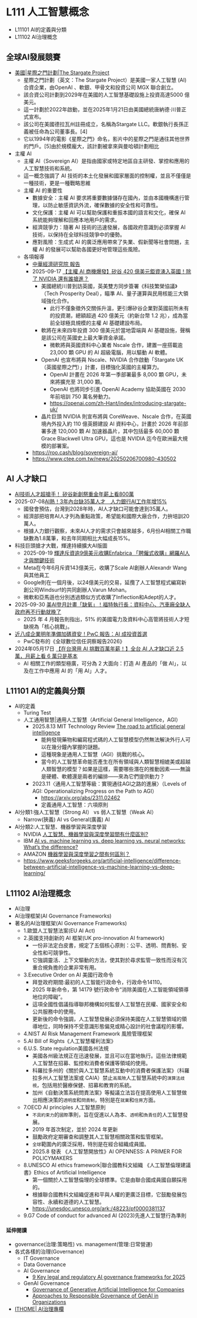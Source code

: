 # L111 人工智慧概念
- L11101 AI的定義與分類
- L11102 AI治理概念

## 全球AI發展競賽
- [美國|星際之門計劃|The Stargate Project](https://zh.wikipedia.org/zh-tw/%E6%98%9F%E9%99%85%E4%B9%8B%E9%97%A8%E8%AE%A1%E5%88%92)
  - 星際之門計劃（英文：The Stargate Project）是美國一家人工智慧 (AI) 合資企業，由OpenAI 、軟銀、甲骨文和投資公司 MGX 聯合創立。
  - 該合資公司計劃到2029年在美國的人工智慧基礎設施上投資高達5000 億美元。
  - 這一計劃於2022年啟動，並在2025年1月21日由美國總統唐納德·川普正式宣布。
  - 該公司在美國德拉瓦州註冊成立，名稱為Stargate LLC。軟銀執行長孫正義被任命為公司董事長。[4]
  - 它以1994年的電影《星際之門》命名，影片中的星際之門是通往其他世界的門戶。[5]由於規模龐大，該計劃被拿來與曼哈頓計劃相比 
- 主權 AI
  - 主權 AI（Sovereign AI）是指由國家或特定地區自主研發、掌控和應用的人工智慧技術和系統。
  - 這一概念強調了 AI 技術的本土化發展和國家層面的控制權，並且不僅僅是一種技術，更是一種戰略思維
  - 主權 AI 的重要性
    - 數據安全：主權 AI 要求將重要數據儲存在國內，並由本國機構進行管理，以防止敏感資訊外流，確保數據的安全性和可靠性。
    - 文化保護：主權 AI 可以幫助保護和重振本國的語言和文化，確保 AI 系統能夠理解和回應本地用戶的需求。
    - 經濟競爭力：隨著 AI 技術的迅速發展，各國政府意識到必須掌握 AI 技術，以保持在全球科技競爭中的優勢。
    - 應對風險：生成式 AI 的廣泛應用帶來了失業、假新聞等社會問題，主權 AI 的發展可以幫助各國更好地管理這些風險。
  - 各項報導
    - [中華經濟研究院 報告](https://www.bing.com/ck/a?!&&p=e5cb4fb499b1a4bbe8b6c9a8aaad76892e6bfdc6c7831b6b7c60ecdd3fdd265dJmltdHM9MTc1OTM2MzIwMA&ptn=3&ver=2&hsh=4&fclid=116d6d72-2210-6655-20dc-783a230067ce&psq=%e4%b8%bb%e6%ac%8aAI&u=a1aHR0cHM6Ly93d3cuY2llci5lZHUudHcvc2l0ZS9jaWVyL3B1YmxpYy9kYXRhL05PMjE1LTA4NC0wODktJUU1JTlDJThCJUU5JTlBJTlCJUU3JUI2JTkzJUU2JUJGJTlGLSVFNSVCQiU5NiVFNiU5OCU4RSVFOCVCQyU5RCVFNiVCNCVBQSVFNSVCMCU4OSVFNiVCNyVCMy0lRTUlOTAlODQlRTUlOUMlOEIlRTclOTklQkMlRTUlQjElOTUlRTQlQjglQkIlRTYlQUMlOEFBSSVFNyVBRCU5NiVFNyU5NSVBNSVFNSVCMCU4RCVFNiU4OCU5MSVFNSU5QyU4QiVFNyU5QSU4NCVFNSU5NSU5RiVFNyVBNCVCQS5wZGY)
    - 2025-09-17 [【主權 AI 商機爆發】矽谷 420 億美元鉅資湧入英國！除了 NVIDIA 還有誰搶進？](https://techorange.com/2025/09/17/ai-uk-us-agree-42-billion-tech-pact/)
      - 美國總統川普到訪英國，英美雙方同步簽署《科技繁榮協議》（Tech Prosperity Deal），瞄準 AI、量子運算與民用核能三大領域強化合作。
        - 此行不僅象徵外交關係升溫，更引爆矽谷企業對英國前所未有的投資潮，總額超過 420 億美元（約新台幣 1.2 兆），成為當前全球極具規模的主權 AI 基礎建設布局。
      - 軟將在未來四年投資 300 億美元於當地雲端與 AI 基礎設施，聲稱是該公司在英國史上最大筆資金承諾。
        - 微軟將與英國資料中心業者 Nscale 合作，建置一座搭載逾 23,000 顆 GPU 的 AI 超級電腦，用以驅動 AI 軟體。
      - OpenAI 也宣布將與 Nscale、NVIDIA 合作啟動「Stargate UK（英國星際之門）」計畫，目標強化英國的主權算力。
        - OpenAI 計畫在 2026 年第一季部署最多 8,000 顆 GPU，未來將擴充至 31,000 顆。
        - OpenAI 也將同步引進 OpenAI Academy 協助英國在 2030 年前培訓 750 萬名勞動力。
        - https://openai.com/zh-Hant/index/introducing-stargate-uk/
      - 晶片巨頭 NVIDIA 則宣布將與 CoreWeave、Nscale 合作，在英國境內外投入約 110 億英鎊建設 AI 資料中心，計畫於 2026 年前部署多達 120,000 顆 AI 加速器晶片，其中包括最多 60,000 顆 Grace Blackwell Ultra GPU，這也是 NVIDIA 迄今在歐洲最大規模的部署案。
    - https://roo.cash/blog/sovereign-ai/
    - https://www.ctee.com.tw/news/20250206700980-430502

## AI 人才缺口
- [AI技術人才超搶手！ 矽谷新創祭重金年薪上看800萬](https://tw.news.yahoo.com/ai%E6%8A%80%E8%A1%93%E4%BA%BA%E6%89%8D%E8%B6%85%E6%90%B6%E6%89%8B-%E7%9F%BD%E8%B0%B7%E6%96%B0%E5%89%B5%E7%A5%AD%E9%87%8D%E9%87%91%E5%B9%B4%E8%96%AA%E4%B8%8A%E7%9C%8B800%E8%90%AC-071709319.html)
- 2025-07-08[AI熱！3年內台缺35萬人才　人力銀行AI工作年增15%](https://www.nownews.com/news/6704443)
  - 國發會預估，台灣到2028年時，AI人才缺口可能會達到35萬人。
  - 經濟部把培育AI人才列為重點政策，希望能和國際大廠合作，力拚培訓20萬人。
  - 根據人力銀行觀察，未來AI人才的需求只會越來越多，6月份AI相關工作職缺數為1.8萬筆，和去年同期相比大幅成長15%。 
- 科技巨頭搶才大戰，輝達持續擴大AI版圖
  - 2025-09-19 [輝達斥資逾9億美元收購Enfabrica 「聘僱式收購」網羅AI人才與關鍵技術](https://www.technice.com.tw/issues/semicon/192607/)
  - Meta在今年6月斥資143億美元，收購了Scale AI創辦人Alexandr Wang與其他員工
  - Google則在一個月後，以24億美元的交易，延攬了人工智慧程式編寫新創公司Windsurf的共同創辦人Varun Mohan。
  - 微軟和亞馬遜也分別透過類似方式收購了Inflection和Adept的人才。
- 2025-09-30 [美AI登月計畫「缺氧」！福特執行長：資料中心、汽車廠全缺人 政府再不行動就晚了](https://news.cnyes.com/news/id/6172869)
  - 2025 年 4 月報告則指出，51% 的美國電力及資料中心高管將技術人才短缺視為「核心挑戰」。 
- [近八成企業明年準備加碼資安！PwC 報告：AI 成投資首選](https://money.udn.com/money/story/5612/9045742)
  - PwC發布的《全球數位信任洞察報告2026》 
- 2024年05月17日 [【在台灣用 AI 挑戰百萬年薪！】全台 AI 人才缺口近 2.5 萬，月薪上看 6 萬只是基本](https://today.line.me/tw/v3/article/9m9yJJg)
  - AI 相關工作的類型極廣，可分為 2 大面向：打造 AI 產品的「做 AI」，以及在工作中應用 AI 的「用 AI」人才。

## L11101 AI的定義與分類
- AI的定義
  - Turing Test
  - 人工通用智慧|通用人工智慧（Artificial General Intelligence，AGI）
    - 2025.8.13 MIT Technology Review [The road to artificial general intelligence](https://www.technologyreview.com/2025/08/13/1121479/the-road-to-artificial-general-intelligence/)
      - 能夠發現藥物和編寫程式碼的人工智慧模型仍然無法解決外行人可以在幾分鐘內掌握的謎題。
      - 這種現象是通用人工智慧（AGI）挑戰的核心。
      - 當今的人工智慧革命能否產生在所有領域與人類智慧相媲美或超越人類智慧的模型？如果是這樣，需要哪些潛在的推動因素——無論是硬體、軟體還是兩者的編排——來為它們提供動力？ 
    - 2023.11〈通用人工智慧等級：實現通往AGI之路的進展〉（Levels of AGI: Operationalizing Progress on the Path to AGI）
      - https://arxiv.org/abs/2311.02462
      - 定義通用人工智慧：六項原則
- AI分類1:強人工智慧（Strong AI） vs  弱人工智慧（Weak AI）
  - Narrow(狹義) AI vs General(廣義) AI 
- AI分類2:人工智慧、機器學習與深度學習
  - NVIDIA [人工智慧、機器學習與深度學習間有什麼區別?](https://blogs.nvidia.com.tw/blog/whats-difference-artificial-intelligence-machine-learning-deep-learning-ai/)
  - IBM [AI vs. machine learning vs. deep learning vs. neural networks: What’s the difference?](https://www.ibm.com/think/topics/ai-vs-machine-learning-vs-deep-learning-vs-neural-networks)
  - AMAZON [機器學習與深度學習之間有何區別？](https://aws.amazon.com/tw/compare/the-difference-between-machine-learning-and-deep-learning/)
  - https://www.geeksforgeeks.org/artificial-intelligence/difference-between-artificial-intelligence-vs-machine-learning-vs-deep-learning/
## L11102 AI治理概念
- AI治理
- AI治理框架(AI Governance Frameworks)
- 著名的AI治理框架(AI Governance Frameworks)
  - 1.歐盟人工智慧法案(EU AI Act)
  - 2.英國支持創新的 AI 框架(UK pro-innovation AI framework)
    - 一份非法定白皮書，規定了五個核心原則：公平、透明、問責制、安全性和可競爭性。
    - 它強調靈活、上下文驅動的方法，使其對於尋求監管一致性而沒有沉重合規負擔的企業非常有用。
  - 3.Executive Order on AI 美國行政命令
    - 拜登政府期間:最初的人工智能行政命令，行政命令14110。
    - 2025 年新命令，第 14179 號行政命令“消除美國在人工智能領域領導地位的障礙”。
    - 這項全國性倡議指導聯邦機構如何監督人工智慧在民權、國家安全和公共服務中的使用。
    - 更新後的命令強調，人工智慧發展必須保持美國在人工智慧領域的領導地位，同時保持不受意識形態偏見或精心設計的社會議程的影響。
  - 4.NIST AI Risk Management Framework 風險管理框架
  - 5.AI Bill of Rights《人工智慧權利法案》
  - 6.U.S. State regulation美國各州法規
    - 美國各州級法規正在迅速發展，並且可以在當地執行。這些法律規範人工智慧在招募、監控和消費者保護等領域的使用。
    - 科羅拉多州的《關於與人工智慧系統互動中的消費者保護法案》（科羅拉多州人工智慧法案或 CAIA）禁止`高風險`人工智慧系統中的`演算法歧視`，包括用於醫療保健、招募和教育的系統。
    - 加州《自動決策系統問責法案》等擬議立法旨在提高使用人工智慧做出相應決策的`透明度`和`問責制`，特別是在`就業`和`住房`方面。 
  - 7.OECD AI principles 人工智慧原則
    - `不具約束力`的`國際`準則，旨在促進以人為本、`透明`和`負責任`的人工智慧發展。
    - 2019 年首次制定，並於 2024 年更新
    - 鼓勵政府定期審查和調整其人工智慧相關政策和監管框架。
    - `全球`範圍內的廣泛採用，特別是在經合組織成員國。
    - 2025.8 發表 《人工智慧開放性》AI OPENNESS: A PRIMER FOR  POLICYMAKERS
  - 8.UNESCO AI ethics framework|聯合國教科文組織 《人工智慧倫理建議書》Ethics of Artificial Intelligence
    - 第一個關於人工智慧倫理的全球標準。它是由聯合國成員國自願採用的。
    - 根據聯合國教科文組織促進和平與人權的更廣泛目標，它鼓勵發展包容性、永續和道德的人工智慧。
    - https://unesdoc.unesco.org/ark:/48223/pf0000381137
  - 9.G7 Code of conduct for advanced AI (2023)先進人工智慧行為準則

#### 延伸閱讀
- governance(治理:策略性) vs. management(管理:日常營運)
- 各式各樣的治理(Governance)
  - IT Governance
  - Data Governance
  - AI Governance
    - [9 Key legal and regulatory AI governance frameworks for 2025](https://www.ai21.com/knowledge/ai-governance-frameworks/) 
  - GenAI Governance
    - [Governance of Generative Artificial Intelligence for Companies](https://arxiv.org/abs/2403.08802)
    - [Approaches to Responsible Governance of GenAI in Organizations](https://arxiv.org/abs/2504.17044)
- [ITHOME| AI治理專欄](https://www.ithome.com.tw/tags/ai%E6%B2%BB%E7%90%86)
